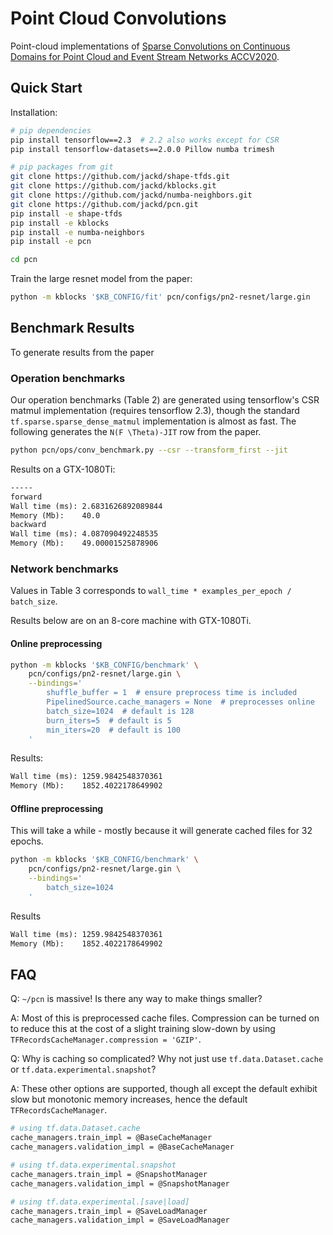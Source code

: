 # Point Cloud Convolutions

Point-cloud implementations of [Sparse Convolutions on Continuous Domains for
Point Cloud and Event Stream Networks ACCV2020](TODO).

## Quick Start

Installation:

```bash
# pip dependencies
pip install tensorflow==2.3  # 2.2 also works except for CSR
pip install tensorflow-datasets==2.0.0 Pillow numba trimesh

# pip packages from git
git clone https://github.com/jackd/shape-tfds.git
git clone https://github.com/jackd/kblocks.git
git clone https://github.com/jackd/numba-neighbors.git
git clone https://github.com/jackd/pcn.git
pip install -e shape-tfds
pip install -e kblocks
pip install -e numba-neighbors
pip install -e pcn

cd pcn
```

Train the large resnet model from the paper:

```bash
python -m kblocks '$KB_CONFIG/fit' pcn/configs/pn2-resnet/large.gin
```

## Benchmark Results

To generate results from the paper

### Operation benchmarks

Our operation benchmarks (Table 2) are generated using tensorflow's CSR matmul implementation (requires tensorflow 2.3), though the standard `tf.sparse.sparse_dense_matmul` implementation is almost as fast. The following generates the `N(F \Theta)-JIT` row from the paper.

```bash
python pcn/ops/conv_benchmark.py --csr --transform_first --jit
```

Results on a GTX-1080Ti:

```txt
-----
forward
Wall time (ms): 2.6831626892089844
Memory (Mb):    40.0
backward
Wall time (ms): 4.087090492248535
Memory (Mb):    49.00001525878906
```

### Network benchmarks

Values in Table 3 corresponds to `wall_time * examples_per_epoch / batch_size`.

Results below are on an 8-core machine with GTX-1080Ti.

#### Online preprocessing

```bash
python -m kblocks '$KB_CONFIG/benchmark' \
    pcn/configs/pn2-resnet/large.gin \
    --bindings='
        shuffle_buffer = 1  # ensure preprocess time is included
        PipelinedSource.cache_managers = None  # preprocesses online
        batch_size=1024  # default is 128
        burn_iters=5  # default is 5
        min_iters=20  # default is 100
    '
```

Results:

```txt
Wall time (ms): 1259.9842548370361
Memory (Mb):    1852.4022178649902
```

#### Offline preprocessing

This will take a while - mostly because it will generate cached files for 32 epochs.

```bash
python -m kblocks '$KB_CONFIG/benchmark' \
    pcn/configs/pn2-resnet/large.gin \
    --bindings='
        batch_size=1024
    '
```

Results

```txt
Wall time (ms): 1259.9842548370361
Memory (Mb):    1852.4022178649902
```

## FAQ

Q: `~/pcn` is massive! Is there any way to make things smaller?

A: Most of this is preprocessed cache files. Compression can be turned on to reduce this at the cost of a slight training slow-down by using `TFRecordsCacheManager.compression = 'GZIP'`.

Q: Why is caching so complicated? Why not just use `tf.data.Dataset.cache` or `tf.data.experimental.snapshot`?

A: These other options are supported, though all except the default exhibit slow but monotonic memory increases, hence the default `TFRecordsCacheManager`.

```bash
# using tf.data.Dataset.cache
cache_managers.train_impl = @BaseCacheManager
cache_managers.validation_impl = @BaseCacheManager
```

```bash
# using tf.data.experimental.snapshot
cache_managers.train_impl = @SnapshotManager
cache_managers.validation_impl = @SnapshotManager
```

```bash
# using tf.data.experimental.[save|load]
cache_managers.train_impl = @SaveLoadManager
cache_managers.validation_impl = @SaveLoadManager
```
